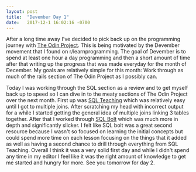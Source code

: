 ```yaml
---
layout: post
title:  "Devember Day 1"
date:   2017-12-1 16:02:16 -0700
---
```


After a long time away I've decided to pick back up on the programming journey with [The Odin Project](http://www.theodinproject.com). This is being motivated by the Devember movement that I found on r/learnprogramming. The goal of Devember is to spend at least one hour a day programming and then a short amount of time after that writing up the progress that was made everyday for the month of December. My goals are relatively simple for this month: Work through as much of the rails section of The Odin Project as I possibly can.

 Today I was working through the SQL section as a review and to get myself back up to speed so I can dive in to the meaty sections of The Odin Project over the next month. First up was [SQL Teaching](https://www.sqlteaching.com/) which was relatively easy until I got to multiple joins. After scratching my head with incorrect output for a while I started getting the general idea of multiple joins linking 3 tables together. After that I worked through [SQL Bolt](https://sqlbolt.com/) which was much more in depth and significantly slicker. I felt like SQL bolt was a great second resource because I wasn't so focused on learning the initial concepts but could spend more time on each lesson focusing on the things that it added as well as having a second chance to drill through everything from SQL Teaching. Overall I think it was a very solid first day and while I didn't spend any time in my editor I feel like it was the right amount of knowledge to get me started and hungry for more. See you tomorrow for day 2.